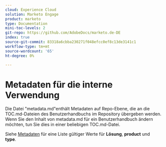 ```yaml
---
cloud: Experience Cloud
solution: Marketo Engage
product: marketo
type: Documentation
mini-toc-levels: 2
git-repo: https://github.com/AdobeDocs/marketo.de-DE
index: true
source-git-commit: 83318a6cbba230271f048efcc0ef8c13de3141c1
workflow-type: tm+mt
source-wordcount: '65'
ht-degree: 0%

---
```



# Metadaten für die interne Verwendung

Die Datei &quot;metadata.md&quot;enthält Metadaten auf Repo-Ebene, die an die TOC.md-Dateien des Benutzerhandbuchs im Repository übergeben werden. Wenn Sie den Inhalt von metadata.md für ein Benutzerhandbuch ändern möchten, tun Sie dies in einer beliebigen TOC.md-Datei.

Siehe [Metadaten](https://experienceleague.adobe.com/docs/authoring-guide-exl/using/editing/user-guide-setup/metadata.html?lang=en) für eine Liste gültiger Werte für **Lösung**, **product** und **type**.
